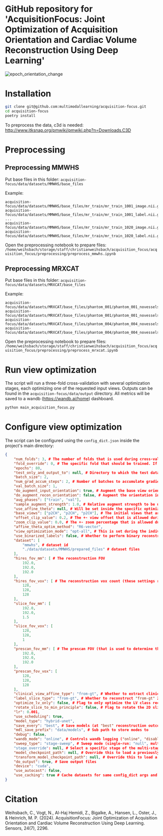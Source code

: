 # GitHub repository for 'AcquisitionFocus: Joint Optimization of Acquisition Orientation and Cardiac Volume Reconstruction Using Deep Learning'
![epoch_orientation_change](https://github.com/MDL-UzL/slice_inflate/assets/13519345/b6a70d71-ec49-4cf0-9f93-6ebaabe5ad7a)

# Installation
```bash
git clone git@github.com:multimodallearning/acquisition-focus.git
cd acquisition-focus
poetry install
```

To preprocess the data, c3d is needed:
http://www.itksnap.org/pmwiki/pmwiki.php?n=Downloads.C3D

# Preprocessing
## Preprocessing MMWHS
Put base files in this folder:
```acquisition-focus/data/datasets/MMWHS/base_files```

Example:
```
acquisition-focus/data/datasets/MMWHS/base_files/mr_train/mr_train_1001_image.nii.gz
acquisition-focus/data/datasets/MMWHS/base_files/mr_train/mr_train_1001_label.nii.gz
...
acquisition-focus/data/datasets/MMWHS/base_files/mr_train/mr_train_1020_image.nii.gz
acquisition-focus/data/datasets/MMWHS/base_files/mr_train/mr_train_1020_label.nii.gz
```

Open the preprocessing notebook to prepare files:
```/home/weihsbach/storage/staff/christianweihsbach/acquisition_focus/acquisition_focus/preprocessing/preprocess_mmwhs.ipynb```

## Preprocessing MRXCAT
Put base files in this folder:
```acquisition-focus/data/datasets/MRXCAT/base_files```

Example:
```
acquisition-focus/data/datasets/MRXCAT/base_files/phantom_001/phantom_001_novessels_labels/phantom_act.nii.gz
acquisition-focus/data/datasets/MRXCAT/base_files/phantom_001/phantom_001_novessels_texture/phantom.nii.gz
acquisition-focus/data/datasets/MRXCAT/base_files/phantom_004/phantom_004_novessels_labels/phantom_act.nii.gz
acquisition-focus/data/datasets/MRXCAT/base_files/phantom_004/phantom_004_novessels_texture/phantom.nii.gz
```

Open the preprocessing notebook to prepare files:
```/home/weihsbach/storage/staff/christianweihsbach/acquisition_focus/acquisition_focus/preprocessing/preprocess_mrxcat.ipynb```

# Run view optimization
The script will run a three-fold cross-validation with several optimization stages, each optimizing one of the requested input views. Outputs can be found in the `acquisition-focus/data/output` directory. All metrics will be saved to a wandb (https://wandb.ai/home) dashboard.

```bash
python main_acquisition_focus.py
```

# Configure view optimization
The script can be configured using the `config_dict.json` inside the project's main directory:

```json
{
    "num_folds": 3, # The number of folds that is used during cross-validation
    "fold_override": 0, # The specific fold that should be trained. If null, all folds are trained
    "epochs": 80,
    "test_only_and_output_to": null, # Directory to which the test data output is stored to. You also should pass `model_checkpoint_path` and `transform_model_checkpoint_path` in that case.
    "batch_size": 2,
    "num_grad_accum_steps": 2, # Number of batches to accumulate gradients for (results in batch_size 4 for this specific case)
    "val_batch_size": 1,
    "do_augment_input_orientation": true, # Augment the base view orientation (this augments the cutting orientation)
    "do_augment_recon_orientation": false, # Augment the orientation inside the reconstruction model (this disaligns the view content with regard to the 3D embedding)
    "aug_phases": ["train", "val"],
    "sample_augment_strength": 1.0, # Relative augment strength to be used
    "use_affine_theta": null, # Will be set inside the specific optimization stage.
    "base_views": ["p2CH", "p2CH", "p2CH"], # The initial views that are optimized. Change the initial view extracted from /acquisition-focus/functional/clinical_cardiac_views.py:get_clinical_cardiac_view_affines(). The more base views in this list, the more views are optimized during training
    "offset_clip_value": 0.2, # The +- view offset that is allowed during optimization
    "zoom_clip_value": 0.0, # The +- zoom percentage that is allowed during optimization
    "affine_theta_optim_method": "R6-vector",
    "view_optimization_mode": "opt-all", # This is set during the individual optimization stages
    "use_binarized_labels": false, # Whether to perform binary reconstruction
    "dataset": [
        "mmwhs", # dataset id
        "./data/datasets/MMWHS/prepared_files" # dataset files
    ],
    "hires_fov_mm": [ # The reconstruction FOV
        192.0,
        192.0,
        192.0
    ],
    "hires_fov_vox": [ # The reconstruction vox count (these settings result in 1.5mm spacing)
        128,
        128,
        128
    ],
    "slice_fov_mm": [
        192.0,
        192.0,
        1.5
    ],
    "slice_fov_vox": [
        128,
        128,
        1
    ],
    "prescan_fov_mm": [ # The prescan FOV (that is used to determine the optimal slice orientation)
        192.0,
        192.0,
        192.0
    ],
    "prescan_fov_vox": [
        128,
        128,
        128
    ],
    "clinical_view_affine_type": "from-gt", # Whether to extract clinical view affines "from-gt" 3D labels or "from-segmented" 3d labels
    "label_slice_type": "from-gt", # Whether to reconstruct "from-gt" 2D labels or "from-segmented" 2D labels
    "optimize_lv_only": false, # Flag to only optimize the LV class reconstruction
    "rotate_slice_to_min_principle": false, # Flag to rotate the 2D slice in-plane along the main mass axis
    "lr": 0.001,
    "use_scheduling": true,
    "model_type": "hybrid-unet",
    "save_every": "best", # Save models (at "best" reconstruction outcome) or every N epochs (e.g. N=20)
    "mdl_save_prefix": "data/models", # Sub path to store modes to
    "debug": false,
    "wandb_mode": "online", # Controls wandb logging ("online", "disabled")
    "sweep_type": "stage-sweep", # Sweep mode (single-run: "null", multi-stage-optimization: "stage-sweep")
    "stage_override": null, # Select a specific stage of the multi-stage-optimization by its name
    "model_checkpoint_path": null, # Override this to load a previously stored reconstruction model
    "transform_model_checkpoint_path": null, # Override this to load a previously stored view optimization model
    "do_output": true, # Save output files
    "device": "cuda",
    "use_autocast": false,
    "use_caching": true # Cache datasets for same config_dict args and the current git commit
}

```
# Citation
Weihsbach, C., Vogt, N., Al-Haj Hemidi, Z., Bigalke, A., Hansen, L., Oster, J., & Heinrich, M. P. (2024). AcquisitionFocus: Joint Optimization of Acquisition Orientation and Cardiac Volume Reconstruction Using Deep Learning. Sensors, 24(7), 2296.
